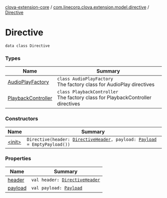 [clova-extension-core](../../index.md) / [com.linecorp.clova.extension.model.directive](../index.md) / [Directive](./index.md)

# Directive

`data class Directive`

### Types

| Name | Summary |
|---|---|
| [AudioPlayFactory](-audio-play-factory/index.md) | `class AudioPlayFactory`<br>The factory class for AudioPlay directives |
| [PlaybackController](-playback-controller/index.md) | `class PlaybackController`<br>The factory class for PlaybackController directives |

### Constructors

| Name | Summary |
|---|---|
| [&lt;init&gt;](-init-.md) | `Directive(header: `[`DirectiveHeader`](../-directive-header/index.md)`, payload: `[`Payload`](../../com.linecorp.clova.extension.model.payload/-payload.md)` = EmptyPayload())` |

### Properties

| Name | Summary |
|---|---|
| [header](header.md) | `val header: `[`DirectiveHeader`](../-directive-header/index.md) |
| [payload](payload.md) | `val payload: `[`Payload`](../../com.linecorp.clova.extension.model.payload/-payload.md) |
